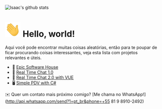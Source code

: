 ![Isaac's github stats](https://github-readme-stats.vercel.app/api?username=isaachi1&show_icons=true&theme=tokyonight)

<h1>
  <img style="margin: 0 auto" src="https://github.com/ABSphreak/ABSphreak/blob/master/gifs/Hi.gif" height="50">
  Hello, world!
</h1>

Aqui você pode encontrar muitas coisas aleatórias, então para te poupar de ficar procurando coisas interessantes, veja esta lista com projetos relevantes e úteis.

- 💼 [Epic Software House](https://www.epicsoftwarehouse.com)
- 💬 [Real Time Chat 1.0](https://github.com/Isaachi1/chat1.0)
- 💬 [Real Time Chat 2.0 with VUE](https://github.com/Isaachi1/chat2.0)
- 🖥️ [Simple PDV with C#](https://github.com/Isaachi1/GoldSystem)

✉️ Quer um contato mais próximo comigo? [Me chama no WhatsApp!](http://api.whatsapp.com/send?1=pt_br&phone=+55 81 9 8910-2492)
